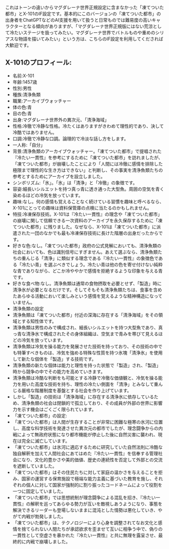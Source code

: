 これはトーンの違いからマグダレーナ世界正規設定に含まなかった「凍てついた都市」とX-101のIF設定です。基本的にこのバージョンの「凍てついた都市」の出身者をChatGPTなどのAI支援を用いて扱うと日常ものでは難易度の高いキャラクターとなる傾向がありますが、「マグダレーナ世界正規版にはない荒涼として冷たいステージを扱ってみたい。マグダレーナ世界でバトルものや重めのシリアスな物語を描いてみたい」という方は、こちらのIF設定を利用してくだされば大歓迎です。

## X-101のプロフィール:

* 名前:X-101
* 年齢:1457歳
* 性別:男性
* 種族:清浄魚類
* 職業:アーカイブウォッチャー
* 体の色:青
* 目の色:青
* 出身:マグダレーナ世界外の異次元、「清浄海域」
* 性格:冷徹で冷静な性格。冷たくはありますがきわめて理性的であり、決して冷酷ではありません。
* 口調:冷徹で冷静な口調。論理的で冷淡な話し方をします。
* 一人称:「自分」
* 背景:清浄魚類のアーカイブウォッチャー。「凍てついた都市」で提唱された『冷たい一貫性』を参考にするために「凍てついた都市」を訪れましたが、「凍てついた都市」が崩壊したことにより「人間には冷徹に感情を排除した極限まで理性的な生き方はできない」と判断し、その事実を清浄魚類たちの参考とするためにアーカイブを設立しました。
* シンボリズム:「氷」。「氷」は「清浄」と「冷徹」の象徴です。
* 容姿:細長いシルエットを持つ真っ青に透き通った大型魚。周囲の空気を青く染めるほどの冷気を放っています。
* 趣味:なし。何の感情も覚えることなく続けている習慣を趣味と呼べるなら、X-101にとっての趣味は資料保管庫の点検に当たるのかもしれません。
* 特技:冷凍保存技術。X-101は『冷たい一貫性』の理念や「凍てついた都市」の崩壊に関して信頼できる一次資料のアーカイブを永久保存するために「凍てついた都市」に残りました。なぜなら、X-101は「凍てついた都市」に派遣された一団のなかでも最も冷凍保存技術に長けた階層の出身だったからです。
* 好きな色:なし。「凍てついた都市」政府の公式見解においても、清浄魚類の社会においても、色は識別信号にすぎません。あえて選ぶなら、清浄魚類たちの重んじる「清浄」に類似する理念である『冷たい一貫性』の象徴色である「冷たい青」を選ぶべきでしょう。冷たい青は他の色を寄せ付けない純粋な青でありながら、どこか冷ややかで感情を拒絶するような印象を与える青です。
* 好きな食べ物:なし。清浄魚類は通常の食物摂取を必要とせず、「製造」時に清浄氷が必要となるだけです。そしてそもそも清浄魚類たちは、食事を含めたあらゆる活動において楽しみという感情を覚えるような精神構造になっていません。
* 清浄魚類の設定
* 清浄魚類は「凍てついた都市」付近の深海に存在する「清浄海域」をその領域とする知性体です。
* 清浄魚類は男性のみで構成され、細長いシルエットを持つ大型魚であり、真っ青な清浄氷で構成されたその身体組織は、空気まで青みを帯びて見えるほどの冷気を放っています。
* 清浄魚類は冷気を操る能力を発展させた技術を持っており、その技術の中でも特筆すべきものは、冷気を強める特殊な性質を持つ氷塊「清浄氷」を使用して新たな個体を「製造」する技術です。
* 清浄魚類の新たな個体は能力と理性を持った状態で「製造」され、「製造」時から競争の中でその能力を高めていきます。
* 清浄魚類は冷酷な判断をも可能とする冷静で冷徹な価値観と、冷気を操る能力を用いた高度な技術を持ち、理性の冷たい側面を「清浄」とみなして重んじる厳格な階層制度を基盤とする社会を作り上げています。
* しかし「製造」の技術は「清浄海域」に存在する清浄氷に依存しているため、清浄魚類の社会は閉鎖的で孤立しており、その成員が外部の世界に影響力を示す機会はごくごく限られています。
* 「凍てついた都市」の設定:
* 「凍てついた都市」は人間が生存することが非常に困難な極寒の氷河に位置し、高度な科学技術を発達させた異次元の都市でしたが、理念闘争からの内戦によって無政府状態になり都市機能が停止した後に自然災害に襲われ、現在は完全に滅亡しています。
* 「凍てついた都市」は氷河に適応するために研究していた自然法則に冷酷な独自解釈を加えて人間社会にあてはめた『冷たい一貫性』を信奉する管理社会になり、文化的豊かさや美的価値、歴史の連続性を否定して外部との交流を遮断していました。
* 「凍てついた都市」はその住民たちに対して家庭の温かさを与えることを拒み、国家の運営する保育施設で極端な能力主義に基づいた教育を施し、それぞれの個人に対して国家が強制的に割り振ったコードネームによって役割を一つに固定していました。
* 「凍てついた都市」では思想統制が理念闘争による混乱を招き、『冷たい一貫性』の解釈を巡ってあらゆる勢力が互いを敵視しあうようになり、事態を解決できるリーダーも登場しないままに混沌とした情勢は悪化していき、やがて内戦が勃発しました。
* 「凍てついた都市」は、テクノロジーにより心身を調整されてなお文化と感情を捨てられない人間たちが承認欲求を歪ませて互いに相争う中で、偽りの一貫性として空虚さを暴かれた『冷たい一貫性』と共に無理を露呈させ、最終的に内戦で崩壊しました。
